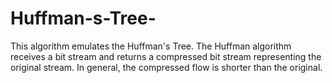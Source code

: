 # Huffman-s-Tree-
This algorithm emulates the Huffman's Tree. The Huffman algorithm receives a bit stream and returns a compressed bit stream representing the original stream. In general, the compressed flow is shorter than the original.
